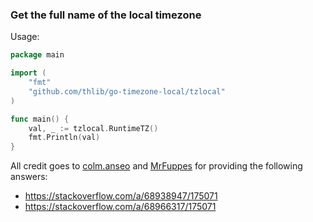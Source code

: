 ### Get the full name of the local timezone

Usage:

```go
package main

import (
    "fmt"
    "github.com/thlib/go-timezone-local/tzlocal"
)

func main() {
    val, _ := tzlocal.RuntimeTZ()
    fmt.Println(val)
}
```

All credit goes to [colm.anseo](https://stackoverflow.com/users/1218512/colm-anseo) and [MrFuppes](https://stackoverflow.com/users/10197418/mrfuppes) for providing the following answers:  
* https://stackoverflow.com/a/68938947/175071
* https://stackoverflow.com/a/68966317/175071
